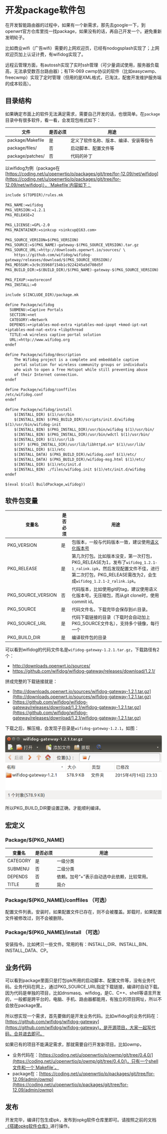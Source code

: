 # 开发package软件包

在开发智能路由器的过程中，如果有一个新需求，那先去google一下，到openwrt官方仓库里找一找package，如果没有的话，再自己开发一个。避免重新发明轮子。

比如商业wifi（广告wifi）需要的上网欢迎页，已经有nodogsplash实现了；上网欢迎页加上认证计费，有wifidog实现了。

远程云管理方面，有autossh实现了实时ssh管理（可少量调试使用，服务器负载高，无法承受数百台路由器）；有TR-069 cwmp协议的软件（比如easycwmp、freecwmp）实现了定时管理（但用的是XML格式，已淘汰，配套开发维护服务端的成本较高）。

## 目录结构

如果确定市面上的软件无法满足需求，需要自己开发的话，也很简单。在`package`目录中有很多软件，看一看，会发现包格式如下：

文件 | 是否必须 | 用途
-----|----------|-----
package/Makefile | 是 | 定义了软件名称、版本、编译、安装等指令
package/files/ | 否 | 启动脚本、配置文件等
package/patches/ | 否 | 代码的补丁

以wifidog为例（package在[https://coding.net/u/openwrtio/p/packages/git/tree/for-12.09/net/wifidog](https://coding.net/u/openwrtio/p/packages/git/tree/for-12.09/net/wifidog)），`Makefile`内容如下：

```
include $(TOPDIR)/rules.mk

PKG_NAME:=wifidog
PKG_VERSION:=1.2.1
PKG_RELEASE=2

PKG_LICENSE:=GPL-2.0
PKG_MAINTAINER:=sinkcup <sinkcup@163.com>

PKG_SOURCE_VERSION=$(PKG_VERSION)
PKG_SOURCE:=$(PKG_NAME)-gateway-$(PKG_SOURCE_VERSION).tar.gz
PKG_SOURCE_URL:=http://downloads.openwrt.io/sources/ \
    https://github.com/wifidog/wifidog-gateway/releases/download/$(PKG_SOURCE_VERSION)/
PKG_MD5SUM:=3c9c35968f154b1c9224245a5d708d5f
PKG_BUILD_DIR:=$(BUILD_DIR)/$(PKG_NAME)-gateway-$(PKG_SOURCE_VERSION)

PKG_FIXUP:=autoreconf
PKG_INSTALL:=0

include $(INCLUDE_DIR)/package.mk

define Package/wifidog
  SUBMENU:=Captive Portals
  SECTION:=net
  CATEGORY:=Network
  DEPENDS:=+iptables-mod-extra +iptables-mod-ipopt +kmod-ipt-nat +iptables-mod-nat-extra +libpthread
  TITLE:=A wireless captive portal solution
  URL:=http://www.wifidog.org
endef

define Package/wifidog/description
	The Wifidog project is a complete and embeddable captive
	portal solution for wireless community groups or individuals
	who wish to open a free Hotspot while still preventing abuse
	of their Internet connection.
endef

define Package/wifidog/conffiles
/etc/wifidog.conf
endef

define Package/wifidog/install
	$(INSTALL_DIR) $(1)/usr/bin
	$(INSTALL_BIN) $(PKG_BUILD_DIR)/scripts/init.d/wifidog $(1)/usr/bin/wifidog-init
	$(INSTALL_BIN) $(PKG_INSTALL_DIR)/usr/bin/wifidog $(1)/usr/bin/
	$(INSTALL_BIN) $(PKG_INSTALL_DIR)/usr/bin/wdctl $(1)/usr/bin/
	$(INSTALL_DIR) $(1)/usr/lib
	$(CP) $(PKG_INSTALL_DIR)/usr/lib/libhttpd.so* $(1)/usr/lib/
	$(INSTALL_DIR) $(1)/etc
	$(INSTALL_DATA) $(PKG_BUILD_DIR)/wifidog.conf $(1)/etc/
	$(INSTALL_DATA) $(PKG_BUILD_DIR)/wifidog-msg.html $(1)/etc/
	$(INSTALL_DIR) $(1)/etc/init.d
	$(INSTALL_BIN) ./files/wifidog.init $(1)/etc/init.d/wifidog
endef

$(eval $(call BuildPackage,wifidog))
```

## 软件包变量

变量名 | 是否必须 | 用途
-------|----------|-----
PKG_VERSION | 是 | 包版本，一般与代码版本一致，建议使用[语义化版本号](http://semver.org/lang/zh-CN/)
PKG_RELEASE | 是 | 第几次打包。比如版本没变，第一次打包，PKG_RELEASE为1，发布了`wifidog_1.2.1-1_ralink.ipk`，然后发现配置文件不佳，进行第二次打包，PKG_RELEASE需改为2，会生成`wifidog_1.2.1-2_ralink.ipk`。
PKG_SOURCE_VERSION | 否 | 代码版本，比如使用git的tag，建议使用语义化版本号。无压缩包，而从git clone时，使用commit id。
PKG_SOURCE | 是 | 代码文件名，下载完毕会保存到`dl`目录。
PKG_SOURCE_URL | 是 | 代码下载链接的目录（下载时会自动加上PKG_SOURCE文件名），支持多个镜像，每行一个
PKG_BUILD_DIR | 是 | 编译软件包的目录

可以看到wifidog的代码文件名是`wifidog-gateway-1.2.1.tar.gz`，下载路径有2个：

 * http://downloads.openwrt.io/sources/
 * https://github.com/wifidog/wifidog-gateway/releases/download/1.2.1/

拼成完整的下载链接就是：

 * [http://downloads.openwrt.io/sources/wifidog-gateway-1.2.1.tar.gz](http://downloads.openwrt.io/sources/wifidog-gateway-1.2.1.tar.gz)
 * [https://github.com/wifidog/wifidog-gateway/releases/download/1.2.1/wifidog-gateway-1.2.1.tar.gz](https://github.com/wifidog/wifidog-gateway/releases/download/1.2.1/wifidog-gateway-1.2.1.tar.gz)

下载之后，解压缩，会发现子目录是`wifidog-gateway-1.2.1`，如图：

![archive-wifidog-gateway-1.2.1](images/archive-wifidog-gateway-1.2.1.png)

所以PKG_BUILD_DIR要设置正确，才能顺利编译。

## 宏定义

### Package/$(PKG_NAME)

变量名 | 是否必须 | 用途
-------|----------|-----
CATEGORY | 是 | 一级分类
SUBMENU | 否 | 二级分类
DEPENDS | 否 | 依赖。加号“+”表示自动选中此依赖，比较常用。
TITLE | 否 | 简介

### Package/$(PKG_NAME)/conffiles （可选）

配置文件列表。安装时，如果配置文件已存在，则不会被覆盖。卸载时，如果配置文件被修改过，则不会被删除。

### Package/$(PKG_NAME)/install （可选）

安装指令。比如拷贝一些文件。常用的有：INSTALL_DIR、INSTALL_BIN、INSTALL_DATA、CP。

## 业务代码

可以看到package里面只是打包ipk所用的启动脚本、配置文件等，没有业务代码。业务代码在网上，通过PKG_SOURCE_URL指定下载链接，编译时自动下载。因为代码是单独的项目，比如dnsmasq、wifidog，是C、C++、shell等语言开发的，一般都是跨平台的，电脑、手机、路由器都能用，有独立的项目网址，所以不会放在package里。

所以想实现一个需求，首先要做的是开发业务代码。比如wifidog的业务代码在：[https://github.com/wifidog/wifidog-gateway](https://github.com/wifidog/wifidog-gateway)，是开源项目，大家一起写代码，合并进去即可。

如果已有的项目不能满足需求，那就需要自行开发新项目。比如owmp，

* 业务代码在：[https://coding.net/u/openwrtio/p/owmp/git/tree/0.4.0/](https://coding.net/u/openwrtio/p/owmp/git/tree/0.4.0/)，只有一个shell文件和一个`Makefile`。
* package在：[https://coding.net/u/openwrtio/p/packages/git/tree/for-12.09/admin/owmp](https://coding.net/u/openwrtio/p/packages/git/tree/for-12.09/admin/owmp)

## 发布

开发完毕，编译打包生成ipk，发布到opkg软件仓库里即可。请按照之前的文档[《搭建opkg软件仓库》](/docs/create-opkg-package-repository/)进行操作。

<!-- 多说评论框 start -->
<div class="ds-thread" data-thread-key="docs-create-package" data-title="开发package" data-url="http://openwrt.io/docs/create-package/"></div>
<!-- 多说评论框 end -->
